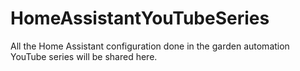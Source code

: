 # HomeAssistantYouTubeSeries

All the Home Assistant configuration done in the garden automation YouTube series will be shared here.

